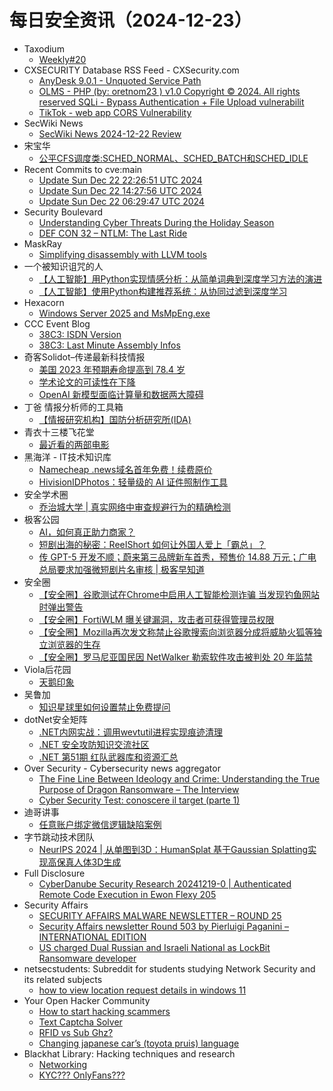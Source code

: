 # 每日安全资讯（2024-12-23）

- Taxodium
  - [Weekly#20](https://taxodium.ink/20.html)
- CXSECURITY Database RSS Feed - CXSecurity.com
  - [AnyDesk 9.0.1 - Unquoted Service Path](https://cxsecurity.com/issue/WLB-2024120024)
  - [OLMS - PHP (by: oretnom23 ) v1.0 Copyright © 2024. All rights reserved SQLi - Bypass Authentication + File Upload vulnerabilit](https://cxsecurity.com/issue/WLB-2024120023)
  - [TikTok - web app CORS Vulnerability](https://cxsecurity.com/issue/WLB-2024120022)
- SecWiki News
  - [SecWiki News 2024-12-22 Review](http://www.sec-wiki.com/?2024-12-22)
- 宋宝华
  - [公平CFS调度类:SCHED_NORMAL、SCHED_BATCH和SCHED_IDLE](https://blog.csdn.net/21cnbao/article/details/144645649)
- Recent Commits to cve:main
  - [Update Sun Dec 22 22:26:51 UTC 2024](https://github.com/trickest/cve/commit/a90ae216f3d79433981930663b99b04b4dcc4e99)
  - [Update Sun Dec 22 14:27:56 UTC 2024](https://github.com/trickest/cve/commit/e25fc8be7d88a384e20b26dc50749f537b8ce744)
  - [Update Sun Dec 22 06:29:47 UTC 2024](https://github.com/trickest/cve/commit/3576c653ffbf8aa938a2abd9d85af0d24b9b1829)
- Security Boulevard
  - [Understanding Cyber Threats During the Holiday Season](https://securityboulevard.com/2024/12/understanding-cyber-threats-during-the-holiday-season/)
  - [DEF CON 32 – NTLM: The Last Ride](https://securityboulevard.com/2024/12/def-con-32-ntlm-the-last-ride/)
- MaskRay
  - [Simplifying disassembly with LLVM tools](https://maskray.me/blog/2024-12-22-simplifying-disassembly-with-llvm-tools)
- 一个被知识诅咒的人
  - [【人工智能】用Python实现情感分析：从简单词典到深度学习方法的演进](https://blog.csdn.net/nokiaguy/article/details/144644629)
  - [【人工智能】使用Python构建推荐系统：从协同过滤到深度学习](https://blog.csdn.net/nokiaguy/article/details/144644618)
- Hexacorn
  - [Windows Server 2025 and MsMpEng.exe](https://www.hexacorn.com/blog/2024/12/22/windows-server-2025-and-msmpeng-exe/)
- CCC Event Blog
  - [38C3: ISDN Version](https://events.ccc.de/2024/12/22/38c3-poc-isdn-version/)
  - [38C3: Last Minute Assembly Infos](https://events.ccc.de/2024/12/22/38c3-assembly-last-minute-infos/)
- 奇客Solidot–传递最新科技情报
  - [美国 2023 年预期寿命提高到 78.4 岁](https://www.solidot.org/story?sid=80122)
  - [学术论文的可读性在下降](https://www.solidot.org/story?sid=80121)
  - [OpenAI 新模型面临计算量和数据两大障碍](https://www.solidot.org/story?sid=80120)
- 丁爸 情报分析师的工具箱
  - [【情报研究机构】国防分析研究所(IDA)](https://mp.weixin.qq.com/s?__biz=MzI2MTE0NTE3Mw==&mid=2651148244&idx=1&sn=79112c849f00e189195f8a63a51103ed&chksm=f1af38eec6d8b1f80165cc8c3520d0ba430ccb5ed55f952851554f000b8eaf1eaf967bc6b8a9&scene=58&subscene=0#rd)
- 青衣十三楼飞花堂
  - [最近看的两部电影](https://mp.weixin.qq.com/s?__biz=MzUzMjQyMDE3Ng==&mid=2247487809&idx=1&sn=83ebd6909dfc2c9e24eedd232c22093f&chksm=fab2d27ecdc55b68b4c81b09edb16cd025805299f32e488ee2fd66e169e42d9ebcf38a886680&scene=58&subscene=0#rd)
- 黑海洋 - IT技术知识库
  - [Namecheap .news域名首年免费！续费原价](https://www.upx8.com/4599)
  - [HivisionIDPhotos：轻量级的 AI 证件照制作工具](https://www.upx8.com/4598)
- 安全学术圈
  - [乔治城大学 | 真实网络中审查规避行为的精确检测](https://mp.weixin.qq.com/s?__biz=MzU5MTM5MTQ2MA==&mid=2247491489&idx=1&sn=e2bf25269b5140d4b73a60faf362f464&chksm=fe2ee02ac959693cb76160d434f43483b49f7c0820f23aa2d698508f33ec3644b34bdf2900b6&scene=58&subscene=0#rd)
- 极客公园
  - [AI，如何真正助力商家？](https://mp.weixin.qq.com/s?__biz=MTMwNDMwODQ0MQ==&mid=2653070333&idx=2&sn=4d8d444a37076b0fe7b6732a3335d376&chksm=7e57de4b4920575dcec28a0576754fc1a7c5ee4b59154e53a00bd1d02ccf84dd80c36d46a702&scene=58&subscene=0#rd)
  - [短剧出海的秘密：ReeIShort 如何让外国人爱上「霸总」？](https://mp.weixin.qq.com/s?__biz=MTMwNDMwODQ0MQ==&mid=2653070332&idx=1&sn=e49e73ef2a09cd43fc9a86628cb764d8&chksm=7e57de4a4920575ca68b08ed7e3f30663af7339641b6a5b3cf923e31f50db9c221e9bb3231b9&scene=58&subscene=0#rd)
  - [传 GPT-5 开发不顺；蔚来第三品牌新车首秀，预售价 14.88 万元；广电总局要求加强微短剧片名审核 | 极客早知道](https://mp.weixin.qq.com/s?__biz=MTMwNDMwODQ0MQ==&mid=2653070331&idx=1&sn=ab3cc6e41c036689ac881287234201c3&chksm=7e57de4d4920575b3fad1872095677df650ad38ec8154db1bebcfee34d553a10b631d88bbdfe&scene=58&subscene=0#rd)
- 安全圈
  - [【安全圈】谷歌测试在Chrome中启用人工智能检测诈骗 当发现钓鱼网站时弹出警告](https://mp.weixin.qq.com/s?__biz=MzIzMzE4NDU1OQ==&mid=2652066819&idx=1&sn=dddcab37c43e140a04d10fdf74ccf0e4&chksm=f36e7843c419f1554e49e195e22b0a86a9d1fe7dcb0ebc37e3ff0f830406c39e7cf4eca947a2&scene=58&subscene=0#rd)
  - [【安全圈】FortiWLM 曝关键漏洞，攻击者可获得管理员权限](https://mp.weixin.qq.com/s?__biz=MzIzMzE4NDU1OQ==&mid=2652066819&idx=2&sn=d36a351bfabba8d719c29fa871c22b3c&chksm=f36e7843c419f15552cf2929e13f6e9b8e3fa19750a3413a503d97ed18773b49e2b9626f057d&scene=58&subscene=0#rd)
  - [【安全圈】Mozilla再次发文称禁止谷歌搜索向浏览器分成将威胁火狐等独立浏览器的生存](https://mp.weixin.qq.com/s?__biz=MzIzMzE4NDU1OQ==&mid=2652066819&idx=3&sn=5e35754a7884cd8ec8ef21319f9245ca&chksm=f36e7843c419f155c1362ca9a7e290d4eec75fe54a585241e00ed978ae7119fac5c639b8264d&scene=58&subscene=0#rd)
  - [【安全圈】罗马尼亚国民因 NetWalker 勒索软件攻击被判处 20 年监禁](https://mp.weixin.qq.com/s?__biz=MzIzMzE4NDU1OQ==&mid=2652066819&idx=4&sn=86f5fdfe10bdcdd67c657f5b8141121d&chksm=f36e7843c419f155f71a4b4e252fbd5b6f89bc2212d31c7cd5ff6196eccec0e9169d35646d38&scene=58&subscene=0#rd)
- Viola后花园
  - [天鹅印象](https://mp.weixin.qq.com/s?__biz=MzI2Njg1OTA3OA==&mid=2247484207&idx=1&sn=11dd794a7c24ee75170ffbc0e7042e04&chksm=ea86e406ddf16d104e6d67860fb48e4052dac54063174f12b3ce133af9dd66152a82a2cbd51d&scene=58&subscene=0#rd)
- 吴鲁加
  - [知识星球里如何设置禁止免费提问](https://mp.weixin.qq.com/s?__biz=Mzg5NDY4ODM1MA==&mid=2247485085&idx=1&sn=209bd4b520346db6422fab4c514c0299&chksm=c01a8bacf76d02bab03131c15e625f74411bcc745bd4d321b4367ed3fe69346302cff6905f6e&scene=58&subscene=0#rd)
- dotNet安全矩阵
  - [.NET内网实战：调用wevtutil进程实现痕迹清理](https://mp.weixin.qq.com/s?__biz=MzUyOTc3NTQ5MA==&mid=2247497644&idx=1&sn=21c6d53d3d1dd0c2122a035cc3333f00&chksm=fa595941cd2ed057623de86cef50b3dffdb609aafcd737bfb957c5e2571d572c1d4b76728550&scene=58&subscene=0#rd)
  - [.NET 安全攻防知识交流社区](https://mp.weixin.qq.com/s?__biz=MzUyOTc3NTQ5MA==&mid=2247497644&idx=2&sn=38ce1b462444e2f2b868cd7321ef5954&chksm=fa595941cd2ed057c1e90784c7813a13190f02cb6ba325da686d4eef1f94c506e8e8b1cc468b&scene=58&subscene=0#rd)
  - [.NET 第51期 红队武器库和资源汇总](https://mp.weixin.qq.com/s?__biz=MzUyOTc3NTQ5MA==&mid=2247497644&idx=3&sn=47f5f6a9b843cb17196dc8b0a6b0fc55&chksm=fa595941cd2ed057dae74a7c1e78536e7b886213d95c68ddfb44679f8b2124a114bbc8adc9a5&scene=58&subscene=0#rd)
- Over Security - Cybersecurity news aggregator
  - [The Fine Line Between Ideology and Crime: Understanding the True Purpose of Dragon Ransomware – The Interview](https://www.suspectfile.com/the-fine-line-between-ideology-and-crime-understanding-the-true-purpose-of-dragon-ransomware-the-interview/)
  - [Cyber Security Test: conoscere il target (parte 1)](https://roccosicilia.com/2024/12/22/cyber-security-test-conoscere-il-target-parte-1/)
- 迪哥讲事
  - [任意账户绑定微信逻辑缺陷案例](https://mp.weixin.qq.com/s?__biz=MzIzMTIzNTM0MA==&mid=2247496658&idx=1&sn=a962d7f0a95d295e95082d39881b8d9a&chksm=e8a5f9b1dfd270a74ea0acbd11f75a1fd1c66ba1ab0d89497b95e7db43d459349e75863cba67&scene=58&subscene=0#rd)
- 字节跳动技术团队
  - [NeurIPS 2024 | 从单图到3D：HumanSplat 基于Gaussian Splatting实现高保真人体3D生成](https://mp.weixin.qq.com/s?__biz=MzI1MzYzMjE0MQ==&mid=2247512496&idx=1&sn=2e93dfa836d04030cded6042ef5b10e0&chksm=e9d37a52dea4f344ff38647679c17f18b2b6becf3dc4a9ab179f413f08b06e4c79a82c2b8d73&scene=58&subscene=0#rd)
- Full Disclosure
  - [CyberDanube Security Research 20241219-0 | Authenticated Remote Code Execution in Ewon Flexy 205](https://seclists.org/fulldisclosure/2024/Dec/18)
- Security Affairs
  - [SECURITY AFFAIRS MALWARE NEWSLETTER – ROUND 25](https://securityaffairs.com/172214/breaking-news/security-affairs-malware-newsletter-round-25.html)
  - [Security Affairs newsletter Round 503 by Pierluigi Paganini – INTERNATIONAL EDITION](https://securityaffairs.com/172208/breaking-news/security-affairs-newsletter-round-503-by-pierluigi-paganini-international-edition.html)
  - [US charged Dual Russian and Israeli National as LockBit Ransomware developer](https://securityaffairs.com/172201/uncategorized/us-authorities-charged-lockbit-ransomware-developer.html)
- netsecstudents: Subreddit for students studying Network Security and its related subjects
  - [how to view location request details in windows 11](https://www.reddit.com/r/netsecstudents/comments/1hk3d91/how_to_view_location_request_details_in_windows_11/)
- Your Open Hacker Community
  - [How to start hacking scammers](https://www.reddit.com/r/HowToHack/comments/1hjzcbm/how_to_start_hacking_scammers/)
  - [Text Captcha Solver](https://www.reddit.com/r/HowToHack/comments/1hk4e0r/text_captcha_solver/)
  - [RFID vs Sub Ghz?](https://www.reddit.com/r/HowToHack/comments/1hjvguo/rfid_vs_sub_ghz/)
  - [Changing japanese car’s (toyota pruis) language](https://www.reddit.com/r/HowToHack/comments/1hjvais/changing_japanese_cars_toyota_pruis_language/)
- Blackhat Library: Hacking techniques and research
  - [Networking](https://www.reddit.com/r/blackhat/comments/1hjmv42/networking/)
  - [KYC??? OnlyFans???](https://www.reddit.com/r/blackhat/comments/1hjo6yl/kyc_onlyfans/)
